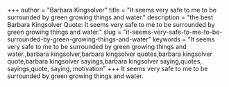 +++
author = "Barbara Kingsolver"
title = "It seems very safe to me to be surrounded by green growing things and water."
description = "the best Barbara Kingsolver Quote: It seems very safe to me to be surrounded by green growing things and water."
slug = "it-seems-very-safe-to-me-to-be-surrounded-by-green-growing-things-and-water"
keywords = "It seems very safe to me to be surrounded by green growing things and water.,barbara kingsolver,barbara kingsolver quotes,barbara kingsolver quote,barbara kingsolver sayings,barbara kingsolver saying,quotes, sayings,quote, saying, motivation"
+++
It seems very safe to me to be surrounded by green growing things and water.
